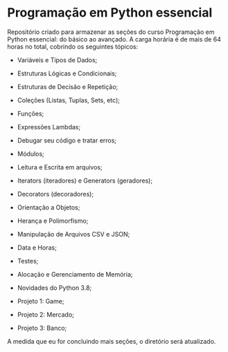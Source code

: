 # Programação em Python essencial
Repositório criado para armazenar as seções do curso Programação em Python essencial:
do básico ao avançado.
A carga horária é de mais de 64 horas no total, cobrindo os seguintes tópicos:

- Variáveis e Tipos de Dados;
- Estruturas Lógicas e Condicionais;
- Estruturas de Decisão e Repetição;
- Coleções (Listas, Tuplas, Sets, etc);
- Funções;
- Expressões Lambdas;
- Debugar seu código e tratar erros;
- Módulos;
- Leitura e Escrita em arquivos; 
- Iterators (iteradores) e  Generators (geradores);
- Decorators (decoradores);
- Orientação a Objetos;
- Herança e Polimorfismo;
- Manipulação de Arquivos CSV e JSON;
- Data e Horas;
- Testes;
- Alocação e Gerenciamento de Memória;
- Novidades do Python 3.8;
  
- Projeto 1: Game;
- Projeto 2: Mercado;
- Projeto 3: Banco;


A medida que eu for concluindo mais seções, o diretório será atualizado.
